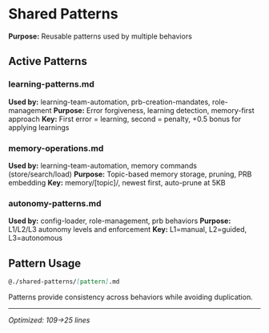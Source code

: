 # Shared Patterns

**Purpose:** Reusable patterns used by multiple behaviors

## Active Patterns

### learning-patterns.md
**Used by:** learning-team-automation, prb-creation-mandates, role-management
**Purpose:** Error forgiveness, learning detection, memory-first approach
**Key:** First error = learning, second = penalty, +0.5 bonus for applying learnings

### memory-operations.md  
**Used by:** learning-team-automation, memory commands (store/search/load)
**Purpose:** Topic-based memory storage, pruning, PRB embedding
**Key:** memory/[topic]/, newest first, auto-prune at 5KB

### autonomy-patterns.md
**Used by:** config-loader, role-management, prb behaviors
**Purpose:** L1/L2/L3 autonomy levels and enforcement
**Key:** L1=manual, L2=guided, L3=autonomous

## Pattern Usage
```markdown
@./shared-patterns/[pattern].md
```

Patterns provide consistency across behaviors while avoiding duplication.

---
*Optimized: 109→25 lines*